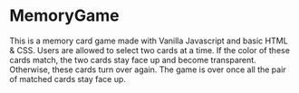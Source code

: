 # MemoryGame 
This is a memory card game made with Vanilla Javascript and basic HTML & CSS.
Users are allowed to select two cards at a time. 
If the color of these cards match, the two cards stay face up and become transparent.
Otherwise, these cards turn over again. 
The game is over once all the pair of matched cards stay face up.

